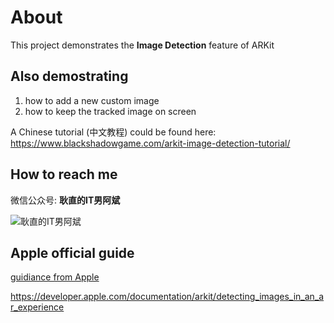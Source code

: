 # About

This project demonstrates the **Image Detection** feature of ARKit

## Also demostrating
1. how to add a new custom image
2. how to keep the tracked image on screen

A Chinese tutorial (中文教程) could be found here: 
https://www.blackshadowgame.com/arkit-image-detection-tutorial/

## How to reach me
微信公众号: **耿直的IT男阿斌**

![耿直的IT男阿斌](https://www.blackshadowgame.com/content/images/2019/06/qrcode_for_unitymvp.jpg)


## Apple official guide

[guidiance from Apple](README_apple.md)

https://developer.apple.com/documentation/arkit/detecting_images_in_an_ar_experience


